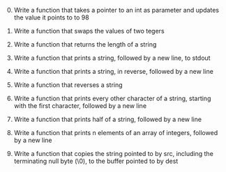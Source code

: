0. Write a function that takes a pointer to an int as parameter and updates the value it points to to 98

1. Write a function that swaps the values of two tegers
2. Write a function that returns the length of a string

3. Write a function that prints a string, followed by a new line, to stdout

4. Write a function that prints a string, in reverse, followed by a new line

5. Write a function that reverses a string

6. Write a function that prints every other character of a string, starting with the first character, followed by a new line

7. Write a function that prints half of a string, followed by a new line

8. Write a function that prints n elements of an array of integers, followed by a new line

9. Write a function that copies the string pointed to by src, including the terminating null byte (\0), to the buffer pointed to by dest
